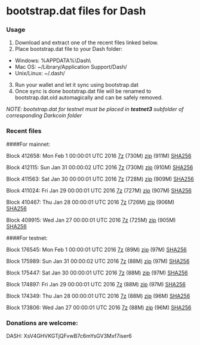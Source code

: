# bootstrap.dat files for Dash

### Usage

1. Download and extract one of the recent files linked below.
2. Place bootstrap.dat file to your Dash folder:
 - Windows: %APPDATA%\Dash\
 - Mac OS: ~/Library/Application Support/Dash/
 - Unix/Linux: ~/.dash/
3. Run your wallet and let it sync using bootstrap.dat
4. Once sync is done bootstrap.dat file will be renamed to bootstrap.dat.old automagically and can be safely removed.

_NOTE: bootstrap.dat for testnet must be placed in **testnet3** subfolder of corresponding Darkcoin folder_

### Recent files

####For mainnet:

Block 412658: Mon Feb  1 00:00:01 UTC 2016 [7z](https://transfer.sh/EhGQM/bootstrap.dat.20160201.7z) (730M) [zip](https://transfer.sh/DhnY2/bootstrap.dat.20160201.zip) (911M) [SHA256](https://transfer.sh/14yZH9/sha256.txt)

Block 412115: Sun Jan 31 00:00:02 UTC 2016 [7z](https://transfer.sh/Si17s/bootstrap.dat.20160131.7z) (730M) [zip](https://transfer.sh/I7RqF/bootstrap.dat.20160131.zip) (910M) [SHA256](https://transfer.sh/RtKZj/sha256.txt)

Block 411563: Sat Jan 30 00:00:01 UTC 2016 [7z](https://transfer.sh/QD8bD/bootstrap.dat.20160130.7z) (728M) [zip](https://transfer.sh/f4Hw8/bootstrap.dat.20160130.zip) (909M) [SHA256](https://transfer.sh/kl3FF/sha256.txt)

Block 411024: Fri Jan 29 00:00:01 UTC 2016 [7z]() (727M) [zip]() (907M) [SHA256](https://transfer.sh/9gFKz/sha256.txt)

Block 410467: Thu Jan 28 00:00:01 UTC 2016 [7z](https://transfer.sh/2Qwmj/bootstrap.dat.20160128.7z) (726M) [zip](https://transfer.sh/rcglE/bootstrap.dat.20160128.zip) (906M) [SHA256](https://transfer.sh/kYoay/sha256.txt)

Block 409915: Wed Jan 27 00:00:01 UTC 2016 [7z]() (725M) [zip](https://transfer.sh/RG6VL/bootstrap.dat.20160127.zip) (905M) [SHA256](https://transfer.sh/ofM92/sha256.txt)

####For testnet:

Block 176545: Mon Feb  1 00:00:01 UTC 2016 [7z](https://transfer.sh/yBhwj/bootstrap.dat.20160201.7z) (89M) [zip](https://transfer.sh/mpHUW/bootstrap.dat.20160201.zip) (97M) [SHA256](https://transfer.sh/Jhh6u/sha256.txt)

Block 175989: Sun Jan 31 00:00:02 UTC 2016 [7z](https://transfer.sh/EiQNR/bootstrap.dat.20160131.7z) (88M) [zip](https://transfer.sh/CgyHQ/bootstrap.dat.20160131.zip) (97M) [SHA256](https://transfer.sh/LcoQ2/sha256.txt)

Block 175447: Sat Jan 30 00:00:01 UTC 2016 [7z](https://transfer.sh/SVB0c/bootstrap.dat.20160130.7z) (88M) [zip](https://transfer.sh/Yeohh/bootstrap.dat.20160130.zip) (97M) [SHA256](https://transfer.sh/yGmBr/sha256.txt)

Block 174897: Fri Jan 29 00:00:01 UTC 2016 [7z](https://transfer.sh/lvPWv/bootstrap.dat.20160129.7z) (88M) [zip](https://transfer.sh/ArQAq/bootstrap.dat.20160129.zip) (97M) [SHA256](https://transfer.sh/2aAvH/sha256.txt)

Block 174349: Thu Jan 28 00:00:01 UTC 2016 [7z](https://transfer.sh/atfbr/bootstrap.dat.20160128.7z) (88M) [zip](https://transfer.sh/V7AKj/bootstrap.dat.20160128.zip) (96M) [SHA256](https://transfer.sh/eYfRo/sha256.txt)

Block 173806: Wed Jan 27 00:00:01 UTC 2016 [7z](https://transfer.sh/xiTT4/bootstrap.dat.20160127.7z) (88M) [zip](https://transfer.sh/euVsf/bootstrap.dat.20160127.zip) (96M) [SHA256](https://transfer.sh/266xH/sha256.txt)

### Donations are welcome:

DASH: XsV4GHVKGTjQFvwB7c6mYsGV3Mxf7iser6
